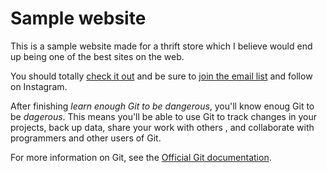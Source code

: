# Sample website

This is a sample website made for a thrift store which I believe would end up being one of the best sites on the web.

You should totally [check it out](https://www.zethriftss.com.ng) and be sure to [join the email list](https://zethriftss.com.ng/#email_list) and follow on Instagram.

After finishing *learn enough Git to be dangerous*, you'll know enoug Git to be *dagerous*. This means you'll be able to use Git to track changes in your projects, back up data, share your work with others , and collaborate with programmers and other users of Git.


For more information on Git, see the [Official Git documentation](https://git-scm.com/).
